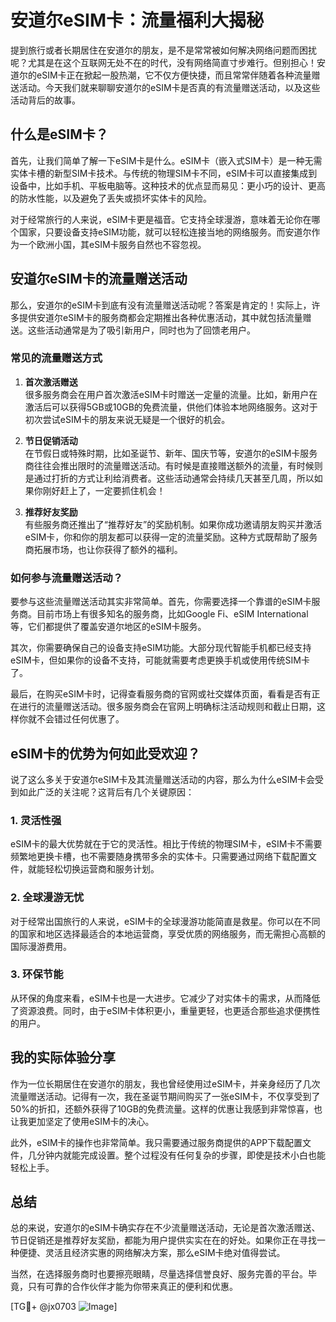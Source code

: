 # 安道尔eSIM卡：流量福利大揭秘

提到旅行或者长期居住在安道尔的朋友，是不是常常被如何解决网络问题而困扰呢？尤其是在这个互联网无处不在的时代，没有网络简直寸步难行。但别担心！安道尔的eSIM卡正在掀起一股热潮，它不仅方便快捷，而且常常伴随着各种流量赠送活动。今天我们就来聊聊安道尔的eSIM卡是否真的有流量赠送活动，以及这些活动背后的故事。

## 什么是eSIM卡？

首先，让我们简单了解一下eSIM卡是什么。eSIM卡（嵌入式SIM卡）是一种无需实体卡槽的新型SIM卡技术。与传统的物理SIM卡不同，eSIM卡可以直接集成到设备中，比如手机、平板电脑等。这种技术的优点显而易见：更小巧的设计、更高的防水性能，以及避免了丢失或损坏实体卡的风险。

对于经常旅行的人来说，eSIM卡更是福音。它支持全球漫游，意味着无论你在哪个国家，只要设备支持eSIM功能，就可以轻松连接当地的网络服务。而安道尔作为一个欧洲小国，其eSIM卡服务自然也不容忽视。

## 安道尔eSIM卡的流量赠送活动

那么，安道尔的eSIM卡到底有没有流量赠送活动呢？答案是肯定的！实际上，许多提供安道尔eSIM卡的服务商都会定期推出各种优惠活动，其中就包括流量赠送。这些活动通常是为了吸引新用户，同时也为了回馈老用户。

### 常见的流量赠送方式

1. **首次激活赠送**  
   很多服务商会在用户首次激活eSIM卡时赠送一定量的流量。比如，新用户在激活后可以获得5GB或10GB的免费流量，供他们体验本地网络服务。这对于初次尝试eSIM卡的朋友来说无疑是一个很好的机会。

2. **节日促销活动**  
   在节假日或特殊时期，比如圣诞节、新年、国庆节等，安道尔的eSIM卡服务商往往会推出限时的流量赠送活动。有时候是直接赠送额外的流量，有时候则是通过打折的方式让利给消费者。这些活动通常会持续几天甚至几周，所以如果你刚好赶上了，一定要抓住机会！

3. **推荐好友奖励**  
   有些服务商还推出了“推荐好友”的奖励机制。如果你成功邀请朋友购买并激活eSIM卡，你和你的朋友都可以获得一定的流量奖励。这种方式既帮助了服务商拓展市场，也让你获得了额外的福利。

### 如何参与流量赠送活动？

要参与这些流量赠送活动其实非常简单。首先，你需要选择一个靠谱的eSIM卡服务商。目前市场上有很多知名的服务商，比如Google Fi、eSIM International等，它们都提供了覆盖安道尔地区的eSIM卡服务。

其次，你需要确保自己的设备支持eSIM功能。大部分现代智能手机都已经支持eSIM卡，但如果你的设备不支持，可能就需要考虑更换手机或使用传统SIM卡了。

最后，在购买eSIM卡时，记得查看服务商的官网或社交媒体页面，看看是否有正在进行的流量赠送活动。很多服务商会在官网上明确标注活动规则和截止日期，这样你就不会错过任何优惠了。

## eSIM卡的优势为何如此受欢迎？

说了这么多关于安道尔eSIM卡及其流量赠送活动的内容，那么为什么eSIM卡会受到如此广泛的关注呢？这背后有几个关键原因：

### 1. 灵活性强
eSIM卡的最大优势就在于它的灵活性。相比于传统的物理SIM卡，eSIM卡不需要频繁地更换卡槽，也不需要随身携带多余的实体卡。只需要通过网络下载配置文件，就能轻松切换运营商和服务计划。

### 2. 全球漫游无忧
对于经常出国旅行的人来说，eSIM卡的全球漫游功能简直是救星。你可以在不同的国家和地区选择最适合的本地运营商，享受优质的网络服务，而无需担心高额的国际漫游费用。

### 3. 环保节能
从环保的角度来看，eSIM卡也是一大进步。它减少了对实体卡的需求，从而降低了资源浪费。同时，由于eSIM卡体积更小，重量更轻，也更适合那些追求便携性的用户。

## 我的实际体验分享

作为一位长期居住在安道尔的朋友，我也曾经使用过eSIM卡，并亲身经历了几次流量赠送活动。记得有一次，我在圣诞节期间购买了一张eSIM卡，不仅享受到了50%的折扣，还额外获得了10GB的免费流量。这样的优惠让我感到非常惊喜，也让我更加坚定了使用eSIM卡的决心。

此外，eSIM卡的操作也非常简单。我只需要通过服务商提供的APP下载配置文件，几分钟内就能完成设置。整个过程没有任何复杂的步骤，即使是技术小白也能轻松上手。

## 总结

总的来说，安道尔的eSIM卡确实存在不少流量赠送活动，无论是首次激活赠送、节日促销还是推荐好友奖励，都能为用户提供实实在在的好处。如果你正在寻找一种便捷、灵活且经济实惠的网络解决方案，那么eSIM卡绝对值得尝试。

当然，在选择服务商时也要擦亮眼睛，尽量选择信誉良好、服务完善的平台。毕竟，只有可靠的合作伙伴才能为你带来真正的便利和优惠。

[TG💪+ @jx0703 ![Image](https://github.com/user-attachments/assets/dbca1d08-cadb-493c-b0ec-ad6f7a83f270)]